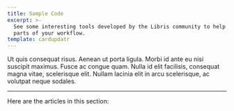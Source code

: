 ```yaml
---
title: Sample Code
excerpt: >-
  See some interesting tools developed by the Libris community to help automate
  parts of your workflow.
template: cardupdatr
---
```


Ut quis consequat risus. Aenean ut porta ligula. Morbi id ante eu nisi suscipit maximus. Fusce ac congue quam. Nulla id elit facilisis, consequat magna vitae, scelerisque elit. Nullam lacinia elit in arcu scelerisque, ac volutpat neque sodales.

***

Here are the articles in this section:
